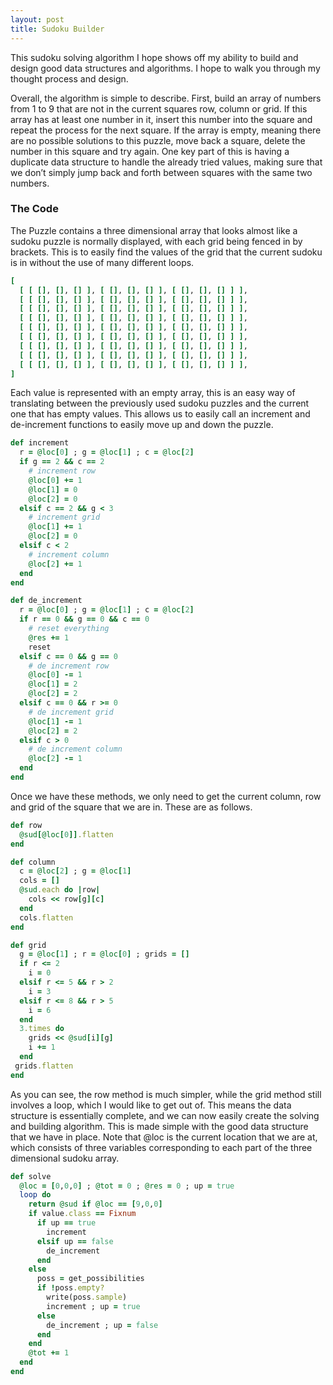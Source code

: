 ```yaml
---
layout: post
title: Sudoku Builder
---
```


This sudoku solving algorithm I hope shows off my ability to build and design good data structures and algorithms. I hope to walk you through my thought process and design.

Overall, the algorithm is simple to describe. First, build an array of numbers from 1 to 9 that are not in the current squares row, column or grid. If this array has at least one number in it, insert this number into the square and repeat the process for the next square. If the array is empty, meaning there are no possible solutions to this puzzle, move back a square, delete the number in this square and try again. One key part of this is having a duplicate data structure to handle the already tried values, making sure that we don’t simply jump back and forth between squares with the same two numbers.

### The Code

The Puzzle contains a three dimensional array that looks almost like a sudoku puzzle is normally displayed, with each grid being fenced in by brackets. This is to easily find the values of the grid that the current sudoku is in without the use of many different loops.

```ruby
[
  [ [ [], [], [] ], [ [], [], [] ], [ [], [], [] ] ],
  [ [ [], [], [] ], [ [], [], [] ], [ [], [], [] ] ],
  [ [ [], [], [] ], [ [], [], [] ], [ [], [], [] ] ],
  [ [ [], [], [] ], [ [], [], [] ], [ [], [], [] ] ],
  [ [ [], [], [] ], [ [], [], [] ], [ [], [], [] ] ],
  [ [ [], [], [] ], [ [], [], [] ], [ [], [], [] ] ],
  [ [ [], [], [] ], [ [], [], [] ], [ [], [], [] ] ],
  [ [ [], [], [] ], [ [], [], [] ], [ [], [], [] ] ],
  [ [ [], [], [] ], [ [], [], [] ], [ [], [], [] ] ],
]
```

Each value is represented with an empty array, this is an easy way of translating between the previously used sudoku puzzles and the current one that has empty values. This allows us to easily call an increment and de-increment functions to easily move up and down the puzzle.

```ruby
def increment
  r = @loc[0] ; g = @loc[1] ; c = @loc[2]
  if g == 2 && c == 2
    # increment row
    @loc[0] += 1
    @loc[1] = 0
    @loc[2] = 0
  elsif c == 2 && g < 3
    # increment grid
    @loc[1] += 1
    @loc[2] = 0
  elsif c < 2
    # increment column
    @loc[2] += 1
  end
end

def de_increment
  r = @loc[0] ; g = @loc[1] ; c = @loc[2]
  if r == 0 && g == 0 && c == 0
    # reset everything
    @res += 1
    reset
  elsif c == 0 && g == 0
    # de increment row
    @loc[0] -= 1
    @loc[1] = 2
    @loc[2] = 2
  elsif c == 0 && r >= 0
    # de increment grid
    @loc[1] -= 1
    @loc[2] = 2
  elsif c > 0
    # de increment column
    @loc[2] -= 1
  end
end
```

Once we have these methods, we only need to get the current column, row and grid of the square that we are in. These are as follows.

```ruby
def row
  @sud[@loc[0]].flatten
end

def column
  c = @loc[2] ; g = @loc[1]
  cols = []
  @sud.each do |row|
    cols << row[g][c]
  end
  cols.flatten
end

def grid
  g = @loc[1] ; r = @loc[0] ; grids = []
  if r <= 2
    i = 0
  elsif r <= 5 && r > 2
    i = 3
  elsif r <= 8 && r > 5
    i = 6
  end
  3.times do
    grids << @sud[i][g]
    i += 1
  end
 grids.flatten
end
```

As you can see, the row method is much simpler, while the grid method still involves a loop, which I would like to get out of. This means the data structure is essentially complete, and we can now easily create the solving and building algorithm. This is made simple with the good data structure that we have in place. Note that @loc is the current location that we are at, which consists of three variables corresponding to each part of the three dimensional sudoku array.

```ruby
def solve
  @loc = [0,0,0] ; @tot = 0 ; @res = 0 ; up = true
  loop do
    return @sud if @loc == [9,0,0]
    if value.class == Fixnum
      if up == true
        increment
      elsif up == false
        de_increment
      end
    else
      poss = get_possibilities
      if !poss.empty?
        write(poss.sample)
        increment ; up = true
      else
        de_increment ; up = false
      end
    end
    @tot += 1
  end
end
```
